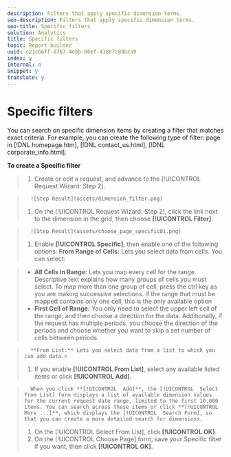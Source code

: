 ```yaml
---
description: Filters that apply specific dimension terms.
seo-description: Filters that apply specific dimension terms.
seo-title: Specific filters
solution: Analytics
title: Specific filters
topic: Report builder
uuid: c21c66ff-8767-4ebb-86ef-418e7c88bca9
index: y
internal: n
snippet: y
translate: y
---
```


# Specific filters

You can search on specific dimension items by creating a filter that matches exact criteria. For example, you can create the following type of filter: page in [!DNL  homepage.htm], [!DNL  contact_us.html], [!DNL  corporate_info.html]. 

**To create a Specific filter** 

>1. Create or edit a request, and advance to the [!UICONTROL  Request Wizard: Step 2].

>       ![Step Result](assets/dimension_filter.png) 
>1. On the [!UICONTROL  Request Wizard: Step 2], click the link next to the dimension in the grid, then choose **[!UICONTROL  Filter]**.

>       ![Step Result](assets/choose_page_specific01.png) 
>1. Enable **[!UICONTROL  Specific]**, then enable one of the following options:
>       **From Range of Cells:** Lets you select data from cells. You can select: 

>    
>    * **All Cells in Range:** Lets you map every cell for the range. Descriptive text explains how many groups of cells you must select. To map more than one group of cell, press the ctrl key as you are making successive selections. If the range that must be mapped contains only one cell, this is the only available option
>    * **First Cell of Range:** You only need to select the upper left cell of the range, and then choose a direction for the data. Additionally, if the request has multiple periods, you choose the direction of the periods and choose whether you want to skip a set number of cells between periods.

>       **From List:** Lets you select data from a list to which you can add data.>    
>1. If you enable **[!UICONTROL  From List]**, select any available listed items or click **[!UICONTROL  Add]**.

>       When you click **[!UICONTROL  Add]**, the [!UICONTROL  Select From List] form displays a list of available dimension values for the current request date range, limited to the first 10,000 items. You can search across these items or click **[!UICONTROL  More ...]**, which displays the [!UICONTROL  Search Form], so that you can create a more detailed search for dimensions. 
>1. On the [!UICONTROL  Select From List], click **[!UICONTROL  OK]**.
>1. On the [!UICONTROL  Choose Page] form, save your Specific filter if you want, then click **[!UICONTROL  OK]**.

